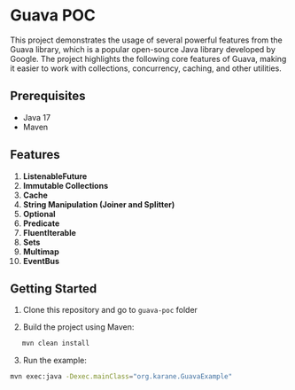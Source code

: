 # Guava POC

This project demonstrates the usage of several powerful features from the Guava library, 
which is a popular open-source Java library developed by Google. 
The project highlights the following core features of Guava, 
making it easier to work with collections, concurrency, caching, and other utilities.

## Prerequisites

- Java 17
- Maven

## Features
1. **ListenableFuture**
2. **Immutable Collections**
3. **Cache**
4. **String Manipulation (Joiner and Splitter)**
5. **Optional**
6. **Predicate**
7. **FluentIterable**
8. **Sets**
9. **Multimap**
10. **EventBus**

## Getting Started

1. Clone this repository and go to `guava-poc` folder

2. Build the project using Maven:
```bash
   mvn clean install
```

3. Run the example:
```bash
mvn exec:java -Dexec.mainClass="org.karane.GuavaExample"
```

